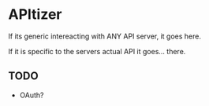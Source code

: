 # APItizer

If its generic intereacting with ANY API server, it goes here.

If it is specific to the servers actual API it goes... there.


## TODO
- OAuth? 

